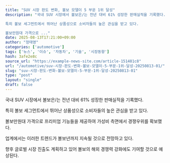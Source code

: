 ```yaml
---
title: "SUV 시장 판도 변화, 볼보 모델이 5 부문 1위 달성"
description: "국내 SUV 시장에서 볼보은/는 전년 대비 61% 성장한 판매실적을 기록했다.

특히 볼보 세그먼트에서 뛰어난 상품성으로 소비자들의 높은 관심을 받고 있다.

볼보만원대 가격으로 ..."
date: 2025-08-13T17:21:00+09:00
author: "정태영"
categories: ['automotive']
tags: ['뉴스', '이슈', '자동차', '기술', '시장동향']
hash: 3afe2e8c
source_url: "https://example-news-site.com/article-151481c8"
url: "/automotive/suv-시장-판도-변화-볼보-모델이-5-부문-1위-달성-20250813-01/"
slug: "suv-시장-판도-변화-볼보-모델이-5-부문-1위-달성-20250813-01"
type: "post"
layout: "single"
draft: false
---
```


국내 SUV 시장에서 볼보은/는 전년 대비 61% 성장한 판매실적을 기록했다.

특히 볼보 세그먼트에서 뛰어난 상품성으로 소비자들의 높은 관심을 받고 있다.

볼보만원대 가격으로 프리미엄 기능들을 제공하여 가성비 측면에서 경쟁우위를 확보했다.

업계에서는 이러한 트렌드가 볼보년까지 지속될 것으로 전망하고 있다.

향후 글로벌 시장 진출도 계획하고 있어 볼보의 해외 경쟁력 강화에도 기여할 것으로 예상된다.
